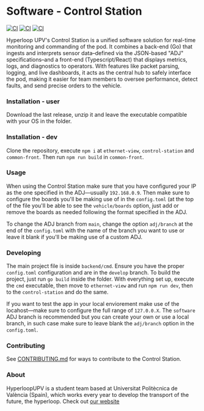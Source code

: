 # Software - Control Station

[![CI](https://github.com/HyperloopUPV-H8/software/actions/workflows/build-backend.yaml/badge.svg)](https://github.com/HyperloopUPV-H8/software/actions/workflows/build-backend.yaml)
[![CI](https://github.com/HyperloopUPV-H8/software/actions/workflows/build-ethernet-view.yaml/badge.svg)](https://github.com/HyperloopUPV-H8/software/actions/workflows/build-ethernet-view.yaml)
[![CI](https://github.com/HyperloopUPV-H8/software/actions/workflows/build-control-station.yaml/badge.svg)](https://github.com/HyperloopUPV-H8/software/actions/workflows/build-control-station.yaml)

Hyperloop UPV's Control Station is a unified software solution for real-time monitoring and commanding of the pod. It combines a back-end (Go) that ingests and interprets sensor data–defined via the JSON-based "ADJ" specifications–and a front-end (Typescript/React) that displays metrics, logs, and diagnostics to operators. With features like packet parsing, logging, and live dashboards, it acts as the central hub to safely interface the pod, making it easier for team members to oversee performance, detect faults, and send precise orders to the vehicle.

### Installation - user

Download the last release, unzip it and leave the executable compatible with your OS in the folder.

### Installation - dev

Clone the repository, execute `npm i` at `ethernet-view`, `control-station` and `common-front`. Then run `npm run build` in `common-front`.

### Usage

When using the Control Station make sure that you have configured your IP as the one specified in the ADJ—usually `192.168.0.9`. Then make sure to configure the boards you'll be making use of in the `config.toml` (at the top of the file you'll be able to see the `vehicle/boards` option, just add or remove the boards as needed following the format specified in the ADJ.

To change the ADJ branch from `main`, change the option `adj/branch` at the end of the `config.toml` with the name of the branch you want to use or leave it blank if you'll be making use of a custom ADJ.

### Developing

The main project file is inside `backend/cmd`. Ensure you have the proper `config.toml` configuration and are in the `develop` branch. To build the project, just run `go build` inside the folder. With everything set up, execute the `cmd` executable, then move to `ethernet-view` and run `npm run dev`, then to the `control-station` and do the same.

If you want to test the app in your local enviorement make use of the locahost—make sure to configure the full range of `127.0.0.X`. The `software` ADJ branch is recommended but you can create your own or use a local branch, in such case make sure to leave blank the `adj/branch` option in the `config.toml`.

### Contributing

See [CONTRIBUTING.md](./CONTRIBUTING.md) for ways to contribute to the Control Station.

### About

HyperloopUPV is a student team based at Universitat Politècnica de València (Spain), which works every year to develop the transport of the future, the hyperloop. Check out [our website](https://hyperloopupv.com/#/)
